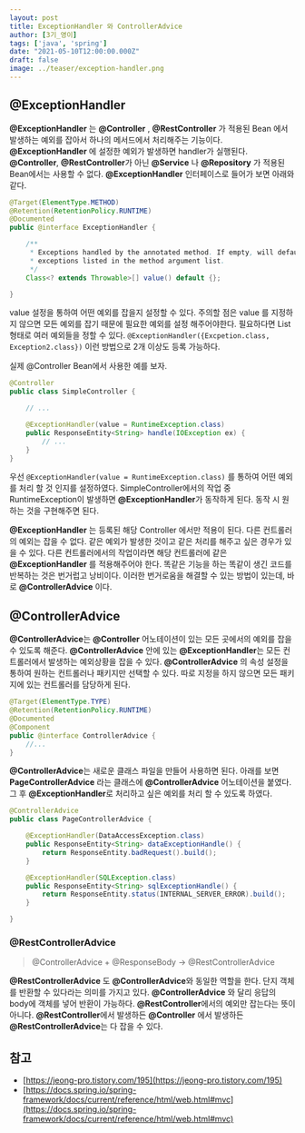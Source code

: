 ```yaml
---
layout: post
title: ExceptionHandler 와 ControllerAdvice
author: [3기_영이]
tags: ['java', 'spring']
date: "2021-05-10T12:00:00.000Z"
draft: false
image: ../teaser/exception-handler.png
---
```


## @ExceptionHandler

**@ExceptionHandler** 는 **@Controller** , **@RestController** 가 적용된 Bean 에서 발생하는 예외를 잡아서 하나의 메서드에서 처리해주는 기능이다. **@ExceptionHandler** 에 설정한 예외가 발생하면 handler가 실행된다. **@Controller**, **@RestController**가 아닌 **@Service** 나 **@Repository** 가 적용된 Bean에서는 사용할 수 없다. **@ExceptionHandler** 인터페이스로 들어가 보면 아래와 같다.

```java
@Target(ElementType.METHOD)
@Retention(RetentionPolicy.RUNTIME)
@Documented
public @interface ExceptionHandler {

	/**
	 * Exceptions handled by the annotated method. If empty, will default to any
	 * exceptions listed in the method argument list.
	 */
	Class<? extends Throwable>[] value() default {};

}
```

value 설정을 통하여 어떤 예외를 잡을지 설정할 수 있다. 주의할 점은 value 를 지정하지 않으면 모든 예외를 잡기 때문에 필요한 예외를 설정 해주어야한다. 필요하다면 List형태로 여러 예외들을 정할 수 있다. `@ExceptionHandler({Excpetion.class, Exception2.class})` 이런 방법으로 2개 이상도 등록 가능하다.

실제 @Controller Bean에서 사용한 예를 보자.

```java
@Controller
public class SimpleController {

    // ...

    @ExceptionHandler(value = RuntimeException.class)
    public ResponseEntity<String> handle(IOException ex) {
        // ...
    }
}
```

우선 `@ExceptionHandler(value = RuntimeException.class)` 를 통하여 어떤 예외를 처리 할 것 인지를 설정하였다. SimpleController에서의 작업 중 RuntimeException이 발생하면 **@ExceptionHandler**가 동작하게 된다. 동작 시 원하는 것을 구현해주면 된다.

**@ExceptionHandler** 는 등록된 해당 Controller 에서만 적용이 된다. 다른 컨트롤러의 예외는 잡을 수 없다. 같은 예외가 발생한 것이고 같은 처리를 해주고 싶은 경우가 있을 수 있다. 다른 컨트롤러에서의 작업이라면 해당 컨트롤러에 같은 **@ExceptionHandler** 를 적용해주어야 한다. 똑같은 기능을 하는 똑같이 생긴 코드를 반복하는 것은 번거럽고 낭비이다. 이러한 번거로움을 해결할 수 있는 방법이 있는데, 바로 **@ControllerAdvice** 이다.

## @ControllerAdvice

**@ControllerAdvice**는 **@Controller** 어노테이션이 있는 모든 곳에서의 예외를 잡을 수 있도록 해준다. **@ControllerAdvice** 안에 있는 **@ExceptionHandler**는 모든 컨트롤러에서 발생하는 예외상황을 잡을 수 있다. **@ControllerAdvice** 의 속성 설정을 통하여 원하는 컨트롤러나 패키지만 선택할 수 있다. 따로 지정을 하지 않으면 모든 패키지에 있는 컨트롤러를 담당하게 된다.

```java
@Target(ElementType.TYPE)
@Retention(RetentionPolicy.RUNTIME)
@Documented
@Component
public @interface ControllerAdvice {
	//...
}
```

**@ControllerAdvice**는 새로운 클래스 파일을 만들어 사용하면 된다. 아래를 보면 **PageControllerAdvice** 라는 클래스에 **@ControllerAdvice** 어노테이션을 붙였다. 그 후 **@ExceptionHandler**로 처리하고 싶은 예외를 처리 할 수 있도록 하였다.

```java
@ControllerAdvice
public class PageControllerAdvice {

    @ExceptionHandler(DataAccessException.class)
    public ResponseEntity<String> dataExceptionHandle() {
        return ResponseEntity.badRequest().build();
    }

    @ExceptionHandler(SQLException.class)
    public ResponseEntity<String> sqlExceptionHandle() {
        return ResponseEntity.status(INTERNAL_SERVER_ERROR).build();
    }

}
```

### @RestControllerAdvice

> @ControllerAdvice + @ResponseBody → @RestControllerAdvice

**@RestControllerAdvice** 도 **@ControllerAdvice**와 동일한 역할을 한다. 단지 객체를 반환할 수 있다라는 의미를 가지고 있다. **@ControllerAdvice** 와 달리 응답의 body에 객체를 넣어 반환이 가능하다. **@RestController**에서의 예외만 잡는다는 뜻이 아니다. **@RestController**에서 발생하든 **@Controller** 에서 발생하든 **@RestControllerAdvice**는 다 잡을 수 있다.

## 참고

- [https://jeong-pro.tistory.com/195](https://jeong-pro.tistory.com/195)
- [https://docs.spring.io/spring-framework/docs/current/reference/html/web.html#mvc](https://docs.spring.io/spring-framework/docs/current/reference/html/web.html#mvc)
